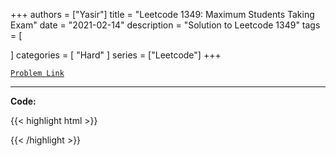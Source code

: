 
+++
authors = ["Yasir"]
title = "Leetcode 1349: Maximum Students Taking Exam"
date = "2021-02-14"
description = "Solution to Leetcode 1349"
tags = [
    
]
categories = [
    "Hard"
]
series = ["Leetcode"]
+++



[`Problem Link`](https://leetcode.com/problems/maximum-students-taking-exam/description/)

---

**Code:**

{{< highlight html >}}

{{< /highlight >}}

